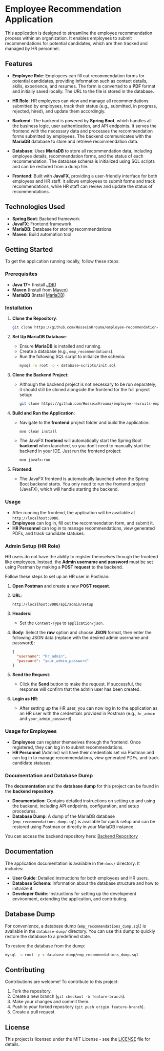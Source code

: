 
# Employee Recommendation Application

This application is designed to streamline the employee recommendation process within an organization. It enables employees to submit recommendations for potential candidates, which are then tracked and managed by HR personnel.

## Features

- **Employee Role**: Employees can fill out recommendation forms for potential candidates, providing information such as contact details, skills, experience, and resumes. The form is converted to a **PDF** format and initially saved locally. The URL to the file is stored in the database.
  
- **HR Role**: HR employees can view and manage all recommendations submitted by employees, track their status (e.g., submitted, in progress, rejected, hired), and update them accordingly.

- **Backend**: The backend is powered by **Spring Boot**, which handles all the business logic, user authentication, and API endpoints. It serves the frontend with the necessary data and processes the recommendation forms submitted by employees. The backend communicates with the **MariaDB** database to store and retrieve recommendation data.

- **Database**: Uses **MariaDB** to store all recommendation data, including employee details, recommendation forms, and the status of each recommendation. The database schema is initialized using SQL scripts and can be restored from a dump file.

- **Frontend**: Built with **JavaFX**, providing a user-friendly interface for both employees and HR staff. It allows employees to submit forms and track recommendations, while HR staff can review and update the status of recommendations.


## Technologies Used

- **Spring Boot**: Backend framework
- **JavaFX**: Frontend framework
- **MariaDB**: Database for storing recommendations
- **Maven**: Build automation tool

## Getting Started

To get the application running locally, follow these steps:

### Prerequisites

- **Java 17+** (Install [JDK](https://adoptopenjdk.net/))
- **Maven** (Install from [Maven](https://maven.apache.org/))
- **MariaDB** (Install [MariaDB](https://mariadb.org/download/))

### Installation

1. **Clone the Repository**:
   ```bash
   git clone https://github.com/HosseinKrouna/employee-recommendation-fx.git
   ```

2. **Set Up MariaDB Database**:
   - Ensure **MariaDB** is installed and running.
   - Create a database (e.g., `emp_recommendations`).
   - Run the following SQL script to initialize the schema:
     ```bash
     mysql -u root -p < database-scripts/init.sql
     ```

3. **Clone the Backend Project**:
   - Although the backend project is not necessary to be run separately, it should still be cloned alongside the frontend for the full project setup:
     ```bash
     git clone https://github.com/HosseinKrouna/employee-recruits-employees.git
     ```

4. **Build and Run the Application**:
   - Navigate to the **frontend** project folder and build the application:
     ```bash
     mvn clean install
     ```
   - The JavaFX **frontend** will automatically start the Spring Boot **backend** when launched, so you don’t need to manually start the backend in your IDE. Just run the frontend project:
     ```bash
     mvn javafx:run
     ```

5. **Frontend**:
   - The JavaFX frontend is automatically launched when the Spring Boot backend starts. You only need to run the frontend project (JavaFX), which will handle starting the backend.

### Usage

- After running the frontend, the application will be available at `http://localhost:8080`.
- **Employees** can log in, fill out the recommendation form, and submit it.
- **HR Personnel** can log in to manage recommendations, view generated PDFs, and track candidate statuses.


### Admin Setup (HR Role)

HR users do not have the ability to register themselves through the frontend like employees. Instead, the **Admin username and password** must be set using Postman by making a **POST request** to the backend.

Follow these steps to set up an HR user in Postman:

1. **Open Postman** and create a new **POST request**.
2. **URL**: 
   ```
   http://localhost:8080/api/admin/setup
   ```
3. **Headers**:
   - Set the `Content-Type` to `application/json`.

4. **Body**:
   Select the **raw** option and choose **JSON** format, then enter the following JSON data (replace with the desired admin username and password):

   ```json
   {
     "username": "hr_admin",
     "password": "your_admin_password"
   }
   ```

5. **Send the Request**: 
   - Click the **Send** button to make the request. If successful, the response will confirm that the admin user has been created.

6. **Login as HR**:
   - After setting up the HR user, you can now log in to the application as an HR user with the credentials provided in Postman (e.g., `hr_admin` and `your_admin_password`).

### Usage for Employees

- **Employees** can register themselves through the frontend. Once registered, they can log in to submit recommendations.
- **HR Personnel** (Admins) will have their credentials set via Postman and can log in to manage recommendations, view generated PDFs, and track candidate statuses.

### Documentation and Database Dump

The **documentation** and the **database dump** for this project can be found in the **backend repository**.

- **Documentation**: Contains detailed instructions on setting up and using the backend, including API endpoints, configuration, and setup procedures.
- **Database Dump**: A dump of the MariaDB database (`emp_recommendations_dump.sql`) is available for quick setup and can be restored using Postman or directly in your MariaDB instance.

You can access the backend repository here: [Backend Repository](https://github.com/HosseinKrouna/employee-recruits-employees)


## Documentation

The application documentation is available in the `docs/` directory. It includes:

- **User Guide**: Detailed instructions for both employees and HR users.
- **Database Schema**: Information about the database structure and how to initialize it.
- **Developer Guide**: Instructions for setting up the development environment, extending the application, and contributing.

## Database Dump

For convenience, a database dump (`emp_recommendations_dump.sql`) is available in the `database-dump/` directory. You can use this dump to quickly restore the database to a predefined state.

To restore the database from the dump:
```bash
mysql -u root -p < database-dump/emp_recommendations_dump.sql
```

## Contributing

Contributions are welcome! To contribute to this project:

1. Fork the repository.
2. Create a new branch (`git checkout -b feature-branch`).
3. Make your changes and commit them.
4. Push to your forked repository (`git push origin feature-branch`).
5. Create a pull request.

## License

This project is licensed under the MIT License - see the [LICENSE](LICENSE) file for details.

